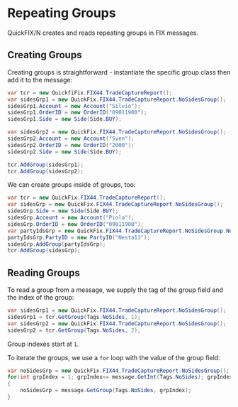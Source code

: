 Repeating Groups
================

QuickFIX/N creates and reads repeating groups in FIX messages.

Creating Groups
---------------

Creating groups is straightforward - instantiate the specific group
class then add it to the message:

```c#
var tcr = new QuickfiFix.FIX44.TradeCaptureReport();
var sidesGrp1 = new QuickFix.FIX44.TradeCaptureReport.NoSidesGroup();
sidesGrp1.Account = new Account("Silvio");
sidesGrp1.OrderID = new OrderID("09011900");
sidesGrp1.Side = new Side(Side.BUY);

var sidesGrp2 = new QuickFix.FIX44.TradeCaptureReport.NoSidesGroup();
sidesGrp2.Account = new Account("Sven");
sidesGrp2.OrderID = new OrderID("2000");
sidesGrp2.Side = new Side(Side.BUY);

tcr.AddGroup(sidesGrp1);
tcr.AddGroup(sidesGrp2);
```

We can create groups inside of groups, too:

```c#
var tcr = new QuickFix.FIX44.TradeCaptureReport();
var sidesGrp = new QuickFix.FIX44.TradeCaptureReport.NoSidesGroup();
sidesGrp.Side = new Side(Side.BUY);
sidesGrp.Account = new Account("Piola");
sidesGrp.OrderID = new OrderID("09011900");
var partyIdsGrp = new QuickFix.FIX44.TradeCaptureReport.NoSidesGroup.NoPartyIDsGroup();
partyIdsGrp.PartyID = new PartyID("Nesta13");
sidesGrp.AddGroup(partyIdsGrp);
tcr.AddGroup(sidesGrp);
```

Reading Groups
--------------

To read a group from a message, we supply the tag of the group field and
the index of the group:

```c#
var sidesGrp1 = new QuickFix.FIX44.TradeCaptureReport.NoSidesGroup();
sidesGrp1 = tcr.GetGroup(Tags.NoSides, 1);
var sidesGrp2 = new QuickFix.FIX44.TradeCaptureReport.NoSidesGroup();
sidesGrp2 = tcr.GetGroup(Tags.NoSides, 2);
```

Group indexes start at `1`.  

To iterate the groups, we use a `for` loop with the value of the group field:

```c#
var noSidesGrp = new QuickFix.FIX44.TradeCaptureReport.NoSidesGroup();
for(int grpIndex = 1; grpIndex<= message.GetInt(Tags.NoSides); grpIndex += 1)
{
    noSidesGrp = message.GetGroup(Tags.NoSides, grpIndex);
}
```

